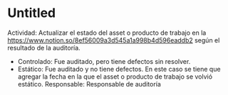 # Untitled

Actividad: Actualizar el estado del asset o producto de trabajo en la https://www.notion.so/8ef56009a3d545a1a998b4d596eaddb2 según el resultado de la auditoría.
- Controlado: Fue auditado, pero tiene defectos sin resolver.
- Estático: Fue auditado y no tiene defectos. En este caso se tiene que agregar la fecha en la que el asset o producto de trabajo se volvió estático.
Responsable: Responsable de auditoría